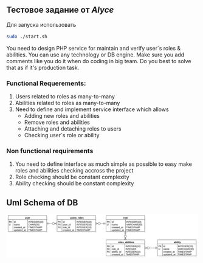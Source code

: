 ## Тестовое задание от *Alyce*

Для запуска использовать
```bash
sudo ./start.sh
```

You need to design PHP service for maintain and verify user`s roles & abilities.
You can use any technology or DB engine.
Make sure you add comments like you do it when do coding in big team.
Do you best to solve that as if it's production task.
### Functional Requerements:
1. Users related to roles as many-to-many
2. Abilities related to roles as many-to-many
3. Need to define and implement service interface which allows
   - Adding new roles and abilities
   - Remove roles and abilities
   - Attaching and detaching roles to users
   - Checking user`s role or ability
### Non functional requirements
1. You need to define interface as much simple as possible to easy make roles and abilities checking accross the project
2. Role checking should be constant complexity
3. Ability checking should be constant complexity


## Uml Schema of DB
<p align="center"><img src="./schema.svg"></p>
